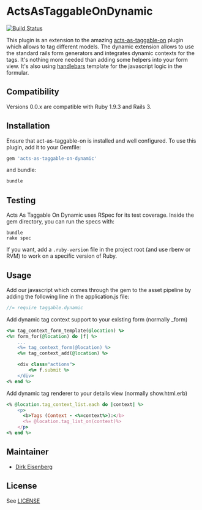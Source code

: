 # ActsAsTaggableOnDynamic

[![Build Status](https://secure.travis-ci.org/dei79/acts-as-taggable-on-dynamic.png)](http://travis-ci.org/dei79/acts-as-taggable-on-dynamic)

This plugin is an extension to the amazing [acts-as-taggable-on](https://github.com/mbleigh/acts-as-taggable-on) plugin which allows to tag different models. The dynamic extension
allows to use the standard rails form generators and integrates dynamic contexts for the tags. It's nothing more needed than
adding some helpers into your form view. It's also using [handlebars](https://github.com/leshill/handlebars_assets) template for the javascript logic in the formular.

## Compatibility

Versions 0.0.x are compatible with Ruby 1.9.3 and Rails 3.

## Installation

Ensure that act-as-taggable-on is installed and well configured. To use this plugin, add it to your Gemfile:

```ruby
gem 'acts-as-taggable-on-dynamic'
```

and bundle:

```ruby
bundle
```

## Testing

Acts As Taggable On Dynamic uses RSpec for its test coverage. Inside the gem
directory, you can run the specs with:

```shell
bundle
rake spec
```

If you want, add a `.ruby-version` file in the project root (and use rbenv or RVM) to work on a specific version of Ruby.

## Usage

Add our javascript which comes through the gem to the asset pipeline by adding the following line in the application.js file:

```javascript
//= require taggable.dynamic
```

Add dynamic tag context support to your existing form (normally _form)

```ruby
<%= tag_context_form_template(@location) %>
<%= form_for(@location) do |f| %>
    ...
    <%= tag_context_form(@location) %>
    <%= tag_context_add(@location) %>

    <div class="actions">
        <%= f.submit %>
    </div>
<% end %>
```

Add dynamic tag renderer to your details view (normally show.html.erb)

```ruby
<% @location.tag_context_list.each do |context| %>
    <p>
      <b>Tags (Context - <%=context%>):</b>
      <%= @location.tag_list_on(context)%>
    </p>
<% end %>
```

## Maintainer

* [Dirk Eisenberg](https://github.com/dei79)

## License

See [LICENSE](https://github.com/dei79/acts-as-taggable-on-dynamic/blob/master/LICENSE.md)
